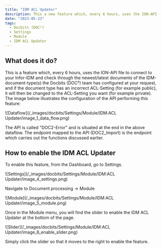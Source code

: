 ```yaml
---
title: "IDM ACL Updater"
description: This a new feature which, every 6 hours, uses the ION-API file to connect to your Infor-IDM and check through the newest/latest documents of the IDM-document-type(s) you selected, and if they have your specified ACL-Setting right now (for example public), they change it to the ACL-Setting that you want it to (example Private).
date: "2023-05-23"
tags:
  - Docbits (DOC²)
  - Settings
  - Module
  - IDM ACL Updater
---
```


## What does it do?

This is a feature which, every 6 hours, uses the ION-API file to connect to your Infor-IDM and check through the newest/latest documents of the IDM-document-type(s) the Docbits (DOC²) team has configured at your request, and if the document type has an incorrect ACL-Setting (for example public), it will then be changed to the ACL-Setting you want (for example private). The image below illustrates the configuration of the API performing this feature:

![Dataflow](/_images/docbits/Settings/Module/IDM:ACL Updater/image_1_data_flow.png)

The API is called "DOC2-Error" and is situated at the end  in the above dataflow. The endpoint mapped to the API (DOC2_Import) is the endpoint which carries out the functions discussed earlier.

<!-- ![API Configuration](/_images/docbits/Settings/Module/IDM:ACL Updater/image_2_api_config_1.png)
![API Configuration](/_images/docbits/Settings/Module/IDM:ACL Updater/image_3_api_config_2.png) -->

## How to enable the IDM ACL Updater

To enable this feature, from the Dashboard, go to Settings.

![Settings](/_images/docbits/Settings/Module/IDM:ACL Updater/image_4_settings.png)

Navigate to Document processing → Module

![Module](/_images/docbits/Settings/Module/IDM:ACL Updater/image_5_module.png)

Once in the Module menu, you will find the slider to enable the IDM ACL Updater at the bottom of the page.

![Slider](/_images/docbits/Settings/Module/IDM:ACL Updater/image_6_enable_slider.png)

Simply click the slider so that it moves to the right to enable the feature.